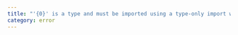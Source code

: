 ```yaml
---
title: "'{0}' is a type and must be imported using a type-only import when 'verbatimModuleSyntax' is enabled."
category: error
---
```

